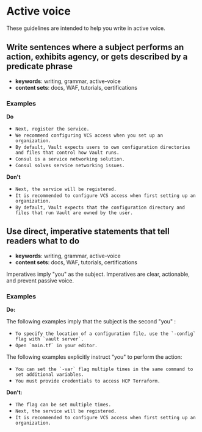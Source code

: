 # Active voice

These guidelines are intended to help you write in active voice.

## Write sentences where a subject performs an action, exhibits agency, or gets described by a predicate phrase

- **keywords**: writing, grammar, active-voice  
- **content sets**: docs, WAF, tutorials, certifications
 
### Examples

**Do**

- `Next, register the service.`
- `We recommend configuring VCS access when you set up an organization.`
- `By default, Vault expects users to own configuration directories and files that control how Vault runs.`
- `Consul is a service networking solution.`
- `Consul solves service networking issues.`

**Don't**

- `Next, the service will be registered.`
- `It is recommended to configure VCS access when first setting up an organization.`
- `By default, Vault expects that the configuration directory and files that run Vault are owned by the user.`

## Use direct, imperative statements that tell readers what to do

- **keywords**: writing, grammar, active-voice  
- **content sets**: docs, WAF, tutorials, certifications

Imperatives imply "you" as the subject. Imperatives are clear, actionable, and prevent passive voice. 

### Examples

**Do:**

The following examples imply that the subject is the second "you" :

- ``To specify the location of a configuration file, use the `-config` flag with `vault server`.``
- ``Open `main.tf` in your editor.``

The following examples explicitly instruct "you" to perform the action:

- ``You can set the `-var` flag multiple times in the same command to set additional variables.``
- ``You must provide credentials to access HCP Terraform.`` 

**Don't:**

- `The flag can be set multiple times. `
- `Next, the service will be registered.`
- `It is recommended to configure VCS access when first setting up an organization.`